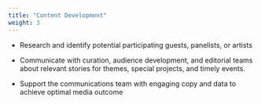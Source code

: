 ```yaml
---
title: "Content Development"
weight: 3
---
```


* Research and identify potential participating guests, panelists, or artists

* Communicate with curation, audience development, and editorial teams about relevant stories for themes, special projects, and timely events.

* Support the communications team with engaging copy and data to achieve optimal media outcome
